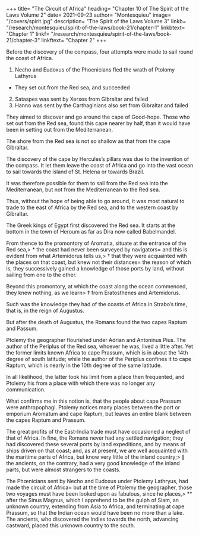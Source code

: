+++
title= "The Circuit of Africa"
heading= "Chapter 10 of The Spirit of the Laws Volume 2"
date= 2021-09-23
author= "Montesquieu"
image= "/covers/spirit.jpg"
description= "The Spirit of the Laws Volume 3"
linkb= "/research/montesquieu/spirit-of-the-laws/book-21/chapter-1"
linkbtext= "Chapter 1"
linkf= "/research/montesquieu/spirit-of-the-laws/book-21/chapter-3"
linkftext= "Chapter 2"
+++

Before the discovery of the compass, four attempts were made to sail round the coast of Africa.

1. Necho and Eudoxus of the Phoenicians fled the wrath of Ptolomy Lathyrus
  - They set out from the Red sea, and succeeded
2. Sataspes was sent by Xerxes from Gibraltar and failed
3. Hanno was sent by the Carthaginians also set from Gibraltar and failed

They aimed to discover and go around the cape of Good-hope. Those who set out from the Red sea, found this cape nearer by half, than it would have been in setting out from the Mediterranean. 

The shore from the Red sea is not so shallow as that from the cape Gibraltar.

The discovery of the cape by Hercules’s pillars was due to the invention of the compass.
It let them leave the coast of Africa and go into the vast ocean to sail towards the island of St. Helena or towards Brazil.

It was therefore possible for them to sail from the Red sea into the Mediterranean, but not from the Mediterranean to the Red sea.

 
Thus, without the hope of being able to go around, it was most natural to trade to the east of Africa by the Red sea, and to the western coast by Gibraltar.

The Greek kings of Egypt first discovered the Red sea. It starts at the bottom in the town of Heroum as far as Dira now called Babelmandel.

From thence to the promontory of Aromatia,  situate at the entrance of the Red sea,> * the coast had never been surveyed by navigators= and this is evident from what Artemidorus tells us,> † that they were acquainted with the places on that coast, but knew not their distances= the reason of which is, they successively gained a knowledge of those ports by land, without sailing from one to the other.

Beyond this promontory, at which the coast along the ocean commenced, they knew nothing, as we learn> ‡ from Eratosthenes and Artemidorus.

Such was the knowledge they had of the coasts of Africa in Strabo’s time, that is, in the reign of Augustus.

But after the death of Augustus, the Romans found the two capes Raptum and Passum.

Ptolemy the geographer flourished under Adrian and Antoninus Pius. The author of the Periplus of the Red sea, whoever he was, lived a little after.  Yet the former limits known Africa to cape Prassum,  which is in about the 14th degree of south latitude; while the author of the Periplus confines it to cape Raptum, which is nearly in the 10th degree of the same latitude. 

In all likelihood, the latter took his limit from a place then frequented, and Ptolemy his from a place with which there was no longer any communication.

What confirms me in this notion is, that the people about cape Prassum  were anthropophagi. Ptolemy notices many places between the port or emporium Aromatum  and cape Raptum,  but leaves an entire blank between the capes Raptum  and Prassum.

The great profits of the East-India trade must have occasioned a neglect of that of Africa. In fine, the Romans never had any settled navigation; they had discovered these several ports by land expeditions, and by means of ships driven on that coast; and, as at present, we are well acquainted with the maritime parts of Africa, but know very little of the inland country;> ∥ the ancients, on the contrary, had a very good knowledge of the inland parts, but were almost strangers to the coasts.

The Phœnicians sent by Necho and Eudoxus under Ptolemy Lathryus, had made the circuit of Africa= but at the time of Ptolemy the geographer, those two voyages must have been looked upon as fabulous, since he places,> ** after the Sinus Magnus,  which I apprehend to be the gulph of Siam, an unknown   country, extending from Asia to Africa, and terminating at cape Prassum,  so that the Indian ocean would have been no more than a lake. The ancients, who discovered the Indies towards the north, advancing castward, placed this unknown country to the south.
